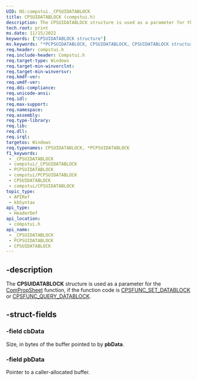 ```yaml
---
UID: NS:compstui._CPSUIDATABLOCK
title: CPSUIDATABLOCK (compstui.h)
description: The CPSUIDATABLOCK structure is used as a parameter for the ComPropSheet function, if the function code is CPSFUNC_SET_DATABLOCK or CPSFUNC_QUERY_DATABLOCK.
tech.root: print
ms.date: 11/15/2022
keywords: ["CPSUIDATABLOCK structure"]
ms.keywords: "*PCPSUIDATABLOCK, CPSUIDATABLOCK, CPSUIDATABLOCK structure [Print Devices], PCPSUIDATABLOCK, PCPSUIDATABLOCK structure pointer [Print Devices], _CPSUIDATABLOCK, compstui/CPSUIDATABLOCK, compstui/PCPSUIDATABLOCK, cpsuifnc_c9e406f5-1d6a-403d-a286-89cf199a09d2.xml, print.cpsuidatablock"
req.header: compstui.h
req.include-header: Compstui.h
req.target-type: Windows
req.target-min-winverclnt: 
req.target-min-winversvr: 
req.kmdf-ver: 
req.umdf-ver: 
req.ddi-compliance: 
req.unicode-ansi: 
req.idl: 
req.max-support: 
req.namespace: 
req.assembly: 
req.type-library: 
req.lib: 
req.dll: 
req.irql: 
targetos: Windows
req.typenames: CPSUIDATABLOCK, *PCPSUIDATABLOCK
f1_keywords:
 - _CPSUIDATABLOCK
 - compstui/_CPSUIDATABLOCK
 - PCPSUIDATABLOCK
 - compstui/PCPSUIDATABLOCK
 - CPSUIDATABLOCK
 - compstui/CPSUIDATABLOCK
topic_type:
 - APIRef
 - kbSyntax
api_type:
 - HeaderDef
api_location:
 - compstui.h
api_name:
 - _CPSUIDATABLOCK
 - PCPSUIDATABLOCK
 - CPSUIDATABLOCK
---
```


## -description

The **CPSUIDATABLOCK** structure is used as a parameter for the [ComPropSheet](/windows-hardware/drivers/ddi/compstui/nc-compstui-pfncompropsheet) function, if the function code is [CPSFUNC_SET_DATABLOCK](/previous-versions/ff547036(v=vs.85)) or [CPSFUNC_QUERY_DATABLOCK](/previous-versions/ff546425(v=vs.85)).

## -struct-fields

### -field cbData

Size, in bytes of the buffer pointed to by **pbData**.

### -field pbData

Pointer to a caller-allocated buffer.
